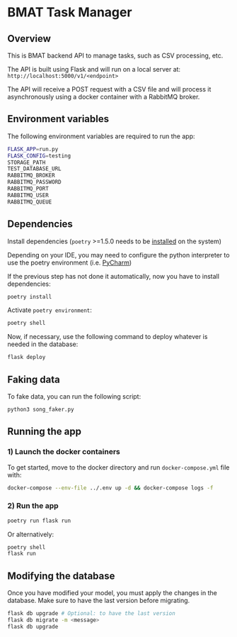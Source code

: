 # BMAT Task Manager

## Overview

This is BMAT backend API to manage tasks, such as CSV processing, etc.

The API is built using Flask and will run on a local server at: `http://localhost:5000/v1/<endpoint>`

The API will receive a POST request with a CSV file and will process it asynchronously using a docker container with a RabbitMQ broker.

## Environment variables

The following environment variables are required to run the app:

```sh
FLASK_APP=run.py
FLASK_CONFIG=testing
STORAGE_PATH
TEST_DATABASE_URL
RABBITMQ_BROKER
RABBITMQ_PASSWORD
RABBITMQ_PORT
RABBITMQ_USER
RABBITMQ_QUEUE
````

## Dependencies

Install dependencies (`poetry` >=1.5.0 needs to be [installed](https://python-poetry.org/docs/#installing-with-the-official-installer) on the system)

Depending on your IDE, you may need to configure the python interpreter to use the poetry environment (i.e. [PyCharm](https://www.jetbrains.com/help/pycharm/poetry.html))

If the previous step has not done it automatically, now you have to install dependencies:

```sh
poetry install
```

Activate `poetry environment`:

```sh
poetry shell
```

Now, if necessary, use the following command to deploy whatever is needed in the database:

```sh
flask deploy
```

## Faking data

To fake data, you can run the following script:
    
```sh
python3 song_faker.py
```

## Running the app

### 1) Launch the docker containers

To get started, move to the docker directory and run `docker-compose.yml` file with:

```sh
docker-compose --env-file ../.env up -d && docker-compose logs -f
```

### 2) Run the app

```sh
poetry run flask run
```
Or alternatively:
```sh
poetry shell
flask run
```

## Modifying the database

Once you have modified your model, you must apply the changes in the database. Make sure to have the last version before migrating.
```sh
flask db upgrade # Optional: to have the last version
flask db migrate -m <message>
flask db upgrade
```